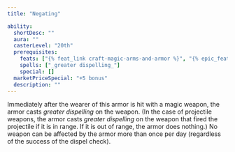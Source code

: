 ```yaml
---
title: "Negating"

ability:
  shortDesc: ""
  aura: ""
  casterLevel: "20th"
  prerequisites:
    feats: ["{% feat_link craft-magic-arms-and-armor %}", "{% epic_feat_link craft-epic-magic-arms-and-armor %}"]
    spells: ["_greater dispelling_"]
    special: []
  marketPriceSpecial: "+5 bonus"
  description: ""
---
```

Immediately after the wearer of this armor is hit with a magic weapon, the armor casts _greater dispelling_ on the weapon. (In the case of projectile weapons, the armor casts _greater dispelling_ on the weapon that fired the projectile if it is in range. If it is out of range, the armor does nothing.) No weapon can be affected by the armor more than once per day (regardless of the success of the dispel check).


